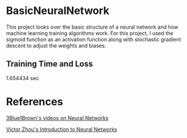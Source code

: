 # BasicNeuralNetwork
This project looks over the basic structure of a neural network and how machine learning training algorithms work. For this project, I used the sigmoid function as an activation function along with stochastic gradient descent to adjust the weights and biases. 

## Training Time and Loss

1.654434 sec

# References

[3Blue1Brown's videos on Neural Networks](https://www.youtube.com/watch?v=aircAruvnKk&list=PLZHQObOWTQDNU6R1_67000Dx_ZCJB-3pi) 

[Victor Zhou's Introduction to Neural Networks](https://victorzhou.com/blog/intro-to-neural-networks/)
